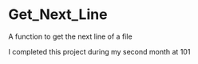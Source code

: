 # Get_Next_Line
A function to get the next line of a file

I completed this project during my second month at 101
